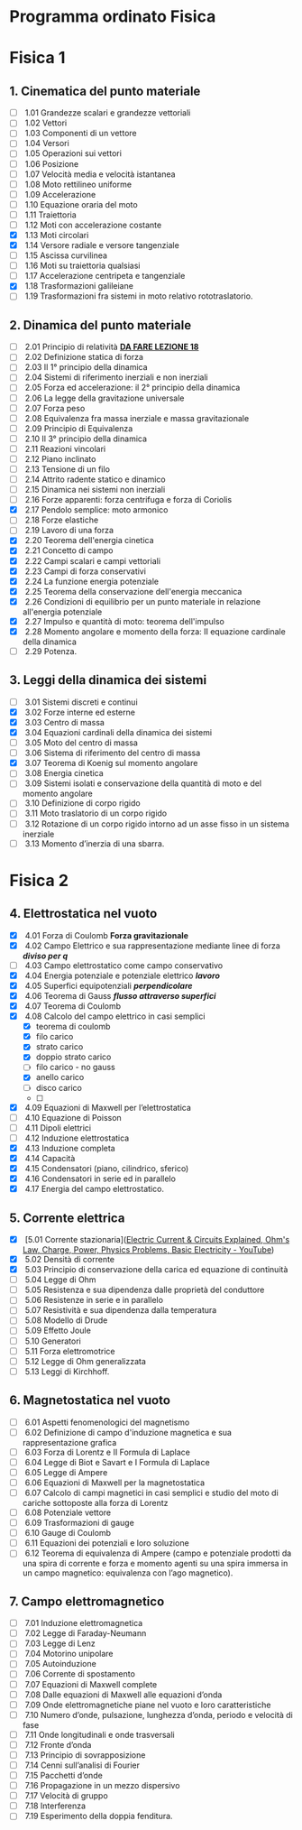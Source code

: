 # Programma ordinato Fisica

# Fisica 1

## 1. Cinematica del punto materiale

- [ ]  1.01 Grandezze scalari e grandezze vettoriali
- [ ]  1.02 Vettori
- [ ]  1.03 Componenti di un vettore
- [ ]  1.04 Versori
- [ ]  1.05 Operazioni sui vettori
- [ ]  1.06 Posizione
- [ ]  1.07 Velocità media e velocità istantanea
- [ ]  1.08 Moto rettilineo uniforme
- [ ]  1.09 Accelerazione
- [ ]  1.10 Equazione oraria del moto
- [ ]  1.11 Traiettoria
- [ ]  1.12 Moti con accelerazione costante
- [x]  1.13 Moti circolari
- [x]  1.14 Versore radiale e versore tangenziale
- [ ]  1.15 Ascissa curvilinea
- [ ]  1.16 Moti su traiettoria qualsiasi
- [ ]  1.17 Accelerazione centripeta e tangenziale
- [x]  1.18 Trasformazioni galileiane
- [ ]  1.19 Trasformazioni fra sistemi in moto relativo rototraslatorio.

## 2. Dinamica del punto materiale

- [ ]  2.01 Principio di relatività  **<u>DA FARE LEZIONE 18</u>**
- [ ]  2.02 Definizione statica di forza
- [ ]  2.03 Il 1° principio della dinamica
- [ ]  2.04 Sistemi di riferimento inerziali e non inerziali
- [ ]  2.05 Forza ed accelerazione: il 2° principio della dinamica
- [ ]  2.06 La legge della gravitazione universale
- [ ]  2.07 Forza peso
- [ ]  2.08 Equivalenza fra massa inerziale e massa gravitazionale
- [ ]  2.09 Principio di Equivalenza
- [ ]  2.10 Il 3° principio della dinamica
- [ ]  2.11 Reazioni vincolari
- [ ]  2.12 Piano inclinato
- [ ]  2.13 Tensione di un filo
- [ ]  2.14 Attrito radente statico e dinamico
- [ ]  2.15 Dinamica nei sistemi non inerziali
- [ ]  2.16 Forze apparenti: forza centrifuga e forza di Coriolis
- [x]  2.17 Pendolo semplice: moto armonico
- [ ]  2.18 Forze elastiche
- [ ]  2.19 Lavoro di una forza
- [x]  2.20 Teorema dell'energia cinetica
- [x]  2.21 Concetto di campo
- [x]  2.22 Campi scalari e campi vettoriali
- [x]  2.23 Campi di forza conservativi
- [x]  2.24 La funzione energia potenziale
- [x]  2.25 Teorema della conservazione dell'energia meccanica
- [x]  2.26 Condizioni di equilibrio per un punto materiale in relazione all'energia potenziale
- [x]  2.27 Impulso e quantità di moto: teorema dell'impulso
- [x]  2.28 Momento angolare e momento della forza: II equazione cardinale della dinamica
- [ ]  2.29 Potenza.

## 3. Leggi della dinamica dei sistemi

- [ ]  3.01 Sistemi discreti e continui
- [x]  3.02 Forze interne ed esterne
- [x]  3.03 Centro di massa
- [x]  3.04 Equazioni cardinali della dinamica dei sistemi
- [ ]  3.05 Moto del centro di massa
- [ ]  3.06 Sistema di riferimento del centro di massa
- [x]  3.07 Teorema di Koenig sul momento angolare
- [ ]  3.08 Energia cinetica
- [ ]  3.09 Sistemi isolati e conservazione della quantità di moto e del momento angolare
- [ ]  3.10 Definizione di corpo rigido
- [ ]  3.11 Moto traslatorio di un corpo rigido
- [ ]  3.12 Rotazione di un corpo rigido intorno ad un asse fisso in un sistema inerziale
- [ ]  3.13 Momento d’inerzia di una sbarra.

# Fisica 2

## 4. Elettrostatica nel vuoto

- [x]  4.01 Forza di Coulomb **Forza gravitazionale**
- [x]  4.02 Campo Elettrico e sua rappresentazione mediante linee di forza ***diviso per q***
- [ ]  4.03 Campo elettrostatico come campo conservativo
- [x]  4.04 Energia potenziale e potenziale elettrico ***lavoro***
- [x]  4.05 Superfici equipotenziali ***perpendicolare***
- [x]  4.06 Teorema di Gauss ***flusso attraverso superfici***
- [x]  4.07 Teorema di Coulomb
- [x]  4.08 Calcolo del campo elettrico in casi semplici
  - [x] teorema di coulomb
  - [x] filo carico
  - [x] strato carico
  - [x] doppio strato carico
  - [ ] filo carico - no gauss
  - [x] anello carico
  - [ ] disco carico
  - [ ] 
- [x]  4.09 Equazioni di Maxwell per l’elettrostatica
- [ ]  4.10 Equazione di Poisson
- [ ]  4.11 Dipoli elettrici
- [ ]  4.12 Induzione elettrostatica
- [x]  4.13 Induzione completa
- [x]  4.14 Capacità
- [x]  4.15 Condensatori (piano, cilindrico, sferico)
- [x]  4.16 Condensatori in serie ed in parallelo
- [x]  4.17 Energia del campo elettrostatico.

## 5. Corrente elettrica

- [x]  [5.01 Corrente stazionaria]([Electric Current &amp; Circuits Explained, Ohm&#39;s Law, Charge, Power, Physics Problems, Basic Electricity - YouTube](https://www.youtube.com/watch?v=r-SCyD7f_zI&ab_channel=TheOrganicChemistryTutor))
- [x]  5.02 Densità di corrente
- [x]  5.03 Principio di conservazione della carica ed equazione di continuità
- [ ]  5.04 Legge di Ohm
- [ ]  5.05 Resistenza e sua dipendenza dalle proprietà del conduttore
- [ ]  5.06 Resistenze in serie e in parallelo
- [ ]  5.07 Resistività e sua dipendenza dalla temperatura
- [ ]  5.08 Modello di Drude
- [ ]  5.09 Effetto Joule
- [ ]  5.10 Generatori
- [ ]  5.11 Forza elettromotrice
- [ ]  5.12 Legge di Ohm generalizzata
- [ ]  5.13 Leggi di Kirchhoff.

## 6. Magnetostatica nel vuoto

- [ ]  6.01 Aspetti fenomenologici del magnetismo
- [ ]  6.02 Definizione di campo d'induzione magnetica e sua rappresentazione grafica
- [ ]  6.03 Forza di Lorentz e II Formula di Laplace
- [ ]  6.04 Legge di Biot e Savart e I Formula di Laplace
- [ ]  6.05 Legge di Ampere
- [ ]  6.06 Equazioni di Maxwell per la magnetostatica
- [ ]  6.07 Calcolo di campi magnetici in casi semplici e studio del moto di cariche sottoposte alla forza di Lorentz
- [ ]  6.08 Potenziale vettore
- [ ]  6.09 Trasformazioni di gauge
- [ ]  6.10 Gauge di Coulomb
- [ ]  6.11 Equazioni dei potenziali e loro soluzione
- [ ]  6.12 Teorema di equivalenza di Ampere (campo e potenziale prodotti da una spira di corrente e forza e momento agenti su una spira immersa in un campo magnetico: equivalenza con l’ago magnetico).

## 7. Campo elettromagnetico

- [ ]  7.01 Induzione elettromagnetica
- [ ]  7.02 Legge di Faraday-Neumann
- [ ]  7.03 Legge di Lenz
- [ ]  7.04 Motorino unipolare
- [ ]  7.05 Autoinduzione
- [ ]  7.06 Corrente di spostamento
- [ ]  7.07 Equazioni di Maxwell complete
- [ ]  7.08 Dalle equazioni di Maxwell alle equazioni d’onda
- [ ]  7.09 Onde elettromagnetiche piane nel vuoto e loro caratteristiche
- [ ]  7.10 Numero d’onde, pulsazione, lunghezza d’onda, periodo e velocità di fase
- [ ]  7.11 Onde longitudinali e onde trasversali
- [ ]  7.12 Fronte d’onda
- [ ]  7.13 Principio di sovrapposizione
- [ ]  7.14 Cenni sull’analisi di Fourier
- [ ]  7.15 Pacchetti d’onde
- [ ]  7.16 Propagazione in un mezzo dispersivo
- [ ]  7.17 Velocità di gruppo
- [ ]  7.18 Interferenza
- [ ]  7.19 Esperimento della doppia fenditura.
